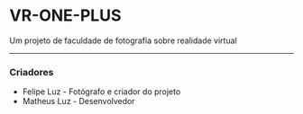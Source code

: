 # VR-ONE-PLUS

Um projeto de faculdade de fotografia sobre realidade virtual

---

### Criadores
- Felipe Luz - Fotógrafo e criador do projeto
- Matheus Luz - Desenvolvedor
